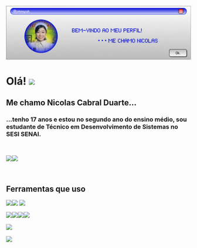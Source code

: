 ![Header](./capa.gif)

# Olá! <img src = "https://pixels.crd.co/assets/images/gallery42/4310026b.gif?v=9b219e01" width = 20px/>
## Me chamo Nicolas Cabral Duarte...
### ...tenho 17 anos e estou no segundo ano do ensino médio, sou estudante de Técnico em Desenvolvimento de Sistemas no SESI SENAI.

‎ 

<img src = "https://gifs.crd.co/assets/images/gallery03/595a975c.gif?v=722c2939" width = 800px/><img src = "https://gifs.crd.co/assets/images/gallery03/595a975c.gif?v=722c2939" width = 800px/>

‎ 

## Ferramentas que uso
<img src = "https://www.vectorlogo.zone/logos/figma/figma-icon.svg" width = 50px/><img src = "https://www.vectorlogo.zone/logos/visualstudio_code/visualstudio_code-icon.svg" width = 50px/>
<img src = "https://www.vectorlogo.zone/logos/javascript/javascript-icon.svg" width = 50px/>

<img src = "https://www.vectorlogo.zone/logos/sqlite/sqlite-icon.svg" width = 50px/><img src = "https://www.vectorlogo.zone/logos/postgresql/postgresql-icon.svg" width = 50px/><img src = "https://www.vectorlogo.zone/logos/github/github-tile.svg" width = 50px/><img src = "https://www.vectorlogo.zone/logos/git-scm/git-scm-icon.svg" width = 50px/>


[![](https://visitcount.itsvg.in/api?id=johnnysuh&icon=0&color=6)](https://visitcount.istvg.in)

<img src = "https://cyber.dabamos.de/88x31/boyband2.gif" width = 100px/> 